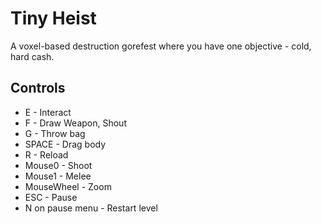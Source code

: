 # Tiny Heist
A voxel-based destruction gorefest where you have one objective - cold, hard cash.

## Controls
* E - Interact
* F - Draw Weapon, Shout
* G - Throw bag
* SPACE - Drag body
* R - Reload
* Mouse0 - Shoot
* Mouse1 - Melee
* MouseWheel - Zoom
* ESC - Pause
* N on pause menu - Restart level
